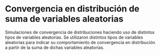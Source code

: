 # Convergencia en distribución de suma de variables aleatorias
Simulaciones de convergencia de distribuciones haciendo uso de distintos tipos de variables aleatorias. Se utilizaron distintos tipos de variables aleatorias para indicar su comportamiento de convergencia en distribución a partir de la suma de dichas variables aleatorias.

